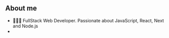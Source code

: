 ## About me

- 👨🏻‍💻 FullStack Web Developer. Passionate about JavaScript, React, Next and Node.js
- 


